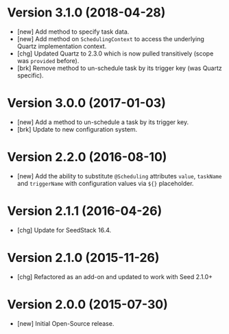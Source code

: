 # Version 3.1.0 (2018-04-28)

* [new] Add method to specify task data. 
* [new] Add method on `SchedulingContext` to access the underlying Quartz implementation context. 
* [chg] Updated Quartz to 2.3.0 which is now pulled transitively (scope was `provided` before). 
* [brk] Remove method to un-schedule task by its trigger key (was Quartz specific). 

# Version 3.0.0 (2017-01-03)

* [new] Add a method to un-schedule a task by its trigger key. 
* [brk] Update to new configuration system.

# Version 2.2.0 (2016-08-10)

* [new] Add the ability to substitute `@Scheduling` attributes `value`, `taskName` and `triggerName` with configuration values via `${}` placeholder.

# Version 2.1.1 (2016-04-26)

* [chg] Update for SeedStack 16.4.

# Version 2.1.0 (2015-11-26)

* [chg] Refactored as an add-on and updated to work with Seed 2.1.0+

# Version 2.0.0 (2015-07-30)

* [new] Initial Open-Source release.
